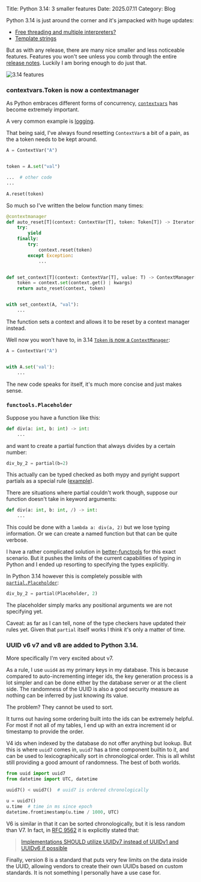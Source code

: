 Title: Python 3.14: 3 smaller features
Date: 2025.07.11
Category: Blog

Python 3.14 is just around the corner and it's jampacked with huge updates:

- [Free threading and multiple interpreters?]({filename}/free-threading-3-14.md)
- [Template strings]({filename}/t-strings.md)

But as with any release, there are many nice smaller and less noticeable features. Features you won't see unless you comb through the entire [release notes](https://docs.python.org/3.14/whatsnew/3.14.html). Luckily I am boring enough to do just that. 

![3.14 features]({static}/images/3_14_features.png)

### contextvars.Token is now a contextmanager
As Python embraces different forms of concurrency, [`contextvars`](https://docs.python.org/3.14/library/contextvars.html) has become extremely important.

A very common example is [logging](https://docs.python.org/3/howto/logging-cookbook.html#use-of-contextvars).

That being said, I've always found resetting `ContextVar`s a bit of a pain, as the a token needs to be kept around.
```py
A = ContextVar("A")


token = A.set("val")

...  # other code
...

A.reset(token)
```

So much so I've written the below function many times:
```py
@contextmanager
def auto_reset[T](context: ContextVar[T], token: Token[T]) -> Iterator[None]:
    try:
        yield
    finally:
        try:
            context.reset(token)
        except Exception:
            ...


def set_context[T](context: ContextVar[T], value: T) -> ContextManager[None]:
    token = context.set(context.get() | kwargs)
    return auto_reset(context, token)


with set_context(A, "val"):
    ...
```

The function sets a context and allows it to be reset by a context manager instead.

Well now you won't have to, in 3.14 [`Token` is now a `ContextManager`](https://github.com/python/cpython/issues/129889):

```py
A = ContextVar("A")


with A.set('val'):
    ...
```
The new code speaks for itself, it's much more concise and just makes sense. 

### `functools.Placeholder`

Suppose you have a function like this: 

```py
def div(a: int, b: int) -> int:
    ...
```

and want to create a partial function that always divides by a certain number:

```py
div_by_2 = partial(b=2)
```

This actually can be typed checked as both mypy and pyright support partials as a special rule ([example](https://pyright-play.net/?pythonVersion=3.14&enableExperimentalFeatures=true&code=GYJw9gtgBMCuB2BjALmMAbAzlAlhADmCMlPgIbE5noBQNAJgKbBT04BuAFGQFy7zIANFABGfHAICUUALQA%2Bfsh40oqqADpNdBhwD6IgJ66ATFAC8pCsirpObdsJFnjkne31HjnAESZ6wb0kgA)). 



There are situations where partial couldn't work though, suppose our function doesn't take in keyword arguments:
```py
def div(a: int, b: int, /) -> int:
    ...
```

This could be done with a `lambda a: div(a, 2)` but we lose typing information. Or we can create a named function but that can be quite verbose.

I have a rather complicated solution in [better-functools](https://github.com/Jamie-Chang/better-functools/blob/main/better_functools/apply.py#L180-L194) for this exact scenario. But it pushes the limits of the current capabilities of typing in Python and I ended up resorting to specifying the types explicitly.

In Python 3.14 however this is completely possible with [`partial.Placeholder`](https://docs.python.org/3.14/library/functools.html#functools.Placeholder):

```py
div_by_2 = partial(Placeholder, 2)
```

The placeholder simply marks any positional arguments we are not specifying yet.

Caveat: as far as I can tell, none of the type checkers have updated their rules yet. Given that `partial` itself works I think it's only a matter of time.



### UUID v6 v7 and v8 are added to Python 3.14.
More specifically I'm very excited about v7.

As a rule, I use `uuid4` as my primary keys in my database. This is because compared to auto-incrementing integer ids, the key generation process is a lot simpler and can be done either by the database server or at the client side. The randomness of the UUID is also a good security measure as nothing can be inferred by just knowing its value. 

The problem? They cannot be used to sort.

It turns out having some ordering built into the ids can be extremely helpful. For most if not all of my tables, I end up with an extra increment id or timestamp to provide the order.

V4 ids when indexed by the database do not offer anything but lookup. But this is where `uuid7` comes in, `uuid7` has a time component builtin to it, and can be used to lexicographically sort in chronological order. This is all whilst still providing a good amount of randomness. The best of both worlds.

```py
from uuid import uuid7
from datetime import UTC, datetime

uuid7() < uuid7()  # uuid7 is ordered chronologically

u = uuid7()
u.time  # time in ms since epoch
datetime.fromtimestamp(u.time / 1000, UTC)
```

V6 is similar in that it can be sorted chronologically, but it is less random than V7. In fact, in [RFC 9562](https://datatracker.ietf.org/doc/html/rfc9562.html#section-5.7) it is explicitly stated that:

> [Implementations SHOULD utilize UUIDv7 instead of UUIDv1 and UUIDv6 if possible](https://datatracker.ietf.org/doc/html/rfc9562.html#section-5.7-4)

Finally, version 8 is a standard that puts very few limits on the data inside the UUID, allowing vendors to create their own UUIDs based on custom standards. It is not something I personally have a use case for.
